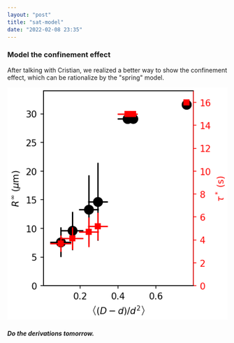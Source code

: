 ```yaml
---
layout: "post"
title: "sat-model"
date: "2022-02-08 23:35"
---
```


### Model the confinement effect

After talking with Cristian, we realized a better way to show the confinement effect, which can be rationalize by the "spring" model.

![spring model prediction](../images/2022/02/spring-model-prediction.png)

##### Do the derivations tomorrow.
